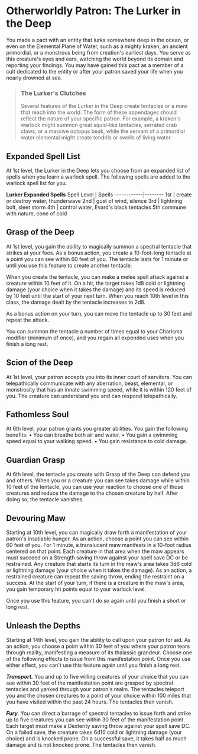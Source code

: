 # Otherworldly Patron: The Lurker in the Deep
You made a pact with an entity that lurks somewhere deep in the ocean, or even on the Elemental Plane of Water, such as a mighty kraken, an ancient primordial, or a monstrous being from creation's earliest days. You serve as this creature's eyes and ears, watching the world beyond its domain and reporting your findings. You may have gained this pact as a member of a cult dedicated to the entity or after your patron saved your life when you nearly drowned at sea.

> ### The Lurker's Clutches
> Several features of the Lurker in the Deep create tentacles or a maw that reach into the world. The form of these appendages should reflect the nature of your specific patron. For example, a kraken's warlock might summon great squid-like tentacles, serrated crab claws, or a massive octopus beak, while the servant of a primordial water elemental might create tendrils or swells of living water.

## Expanded Spell List
At 1st level, the Lurker in the Deep lets you choose from an expanded list of spells when you learn a warlock spell. The following spells are added to the warlock spell list for you.

**Lurker Expanded Spells**
Spell Level | Spells 
------------|--------
1st | create or destroy water, thunderwave
2nd | gust of wind, silence
3rd | lightning bolt, sleet storm
4th | control water, Evard's black tentacles 5th commune with nature, cone of cold

## Grasp of the Deep
At 1st level, you gain the ability to magically summon a spectral tentacle that strikes at your foes. As a bonus action, you create a 10-foot-long tentacle at a point you can see within 60 feet of you. The tentacle lasts for 1 minute or until you use this feature to create another tentacle.

When you create the tentacle, you can make a melee spell attack against a creature within 10 feet of it. On a hit, the target takes 1d8 cold or lightning damage (your choice when it takes the damage) and its speed is reduced by 10 feet until the start of your next turn. When you reach 10th level in this class, the damage dealt by the tentacle increases to 2d8.

As a bonus action on your turn, you can move the tentacle up to 30 feet and repeat the attack.

You can summon the tentacle a number of times equal to your Charisma modifier (minimum of once), and you regain all expended uses when you finish a long rest.

## Scion of the Deep
At 1st level, your patron accepts you into its inner court of servitors. You can telepathically communicate with any aberration, beast, elemental, or monstrosity that has an innate swimming speed, while it is within 120 feet of you. The creature can understand you and can respond telepathically.

## Fathomless Soul
At 6th level, your patron grants you greater abilities. You gain the following benefits:
• You can breathe both air and water.
• You gain a swimming speed equal to your walking speed.
• You gain resistance to cold damage.

## Guardian Grasp
At 6th level, the tentacle you create with Grasp of the Deep can defend you and others. When you or a creature you can see takes damage while within 10 feet of the tentacle, you can use your reaction to choose one of those creatures and reduce the damage to the chosen creature by half. After doing so, the tentacle vanishes.

## Devouring Maw
Starting at 10th level, you can magically draw forth a manifestation of your patron's insatiable hunger. As an action, choose a point you can see within 60 feet of you. For 1 minute, a translucent maw manifests in a 10-foot radius centered on that point. Each creature in that area when the maw appears must succeed on a Strength saving throw against your spell save DC or be restrained. Any creature that starts its turn in the maw's area takes 3d6 cold or lightning damage (your choice when it takes the damage). As an action, a restrained creature can repeat the saving throw, ending the restraint on a success. At the start of your turn, if there is a creature in the maw's area, you gain temporary hit points equal to your warlock level.

Once you use this feature, you can't do so again until you finish a short or long rest.

## Unleash the Depths
Starting at 14th level, you gain the ability to call upon your patron for aid. As an action, you choose a point within 30 feet of you where your patron tears through reality, manifesting a measure of its thalassic grandeur. Choose one of the following effects to issue from this manifestation point. Once you use either effect, you can't use this feature again until you finish a long rest.

***Transport.*** You and up to five willing creatures of your choice that you can see within 30 feet of the manifestation point are grasped by spectral tentacles and yanked through your patron's realm. The tentacles teleport you and the chosen creatures to a point of your choice within 100 miles that you have visited within the past 24 hours. The tentacles then vanish.

***Fury.*** You can direct a barrage of spectral tentacles to issue forth and strike up to five creatures you can see within 30 feet of the manifestation point. Each target must make a Dexterity saving throw against your spell save DC. On a failed save, the creature takes 6d10 cold or lightning damage (your choice) and is knocked prone. On a successful save, it takes half as much damage and is not knocked prone. The tentacles then vanish.

